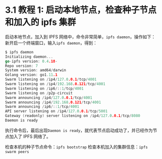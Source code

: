 # 3.1 教程 1: 启动本地节点，检查种子节点和加入的 ipfs 集群

启动本地节点，加入到 IPFS 网络中，命令非常简单，`ipfs daemon`，操作如下： 新开启一个终端窗口，输入`ipfs daemon`，得到：

```go
$ ipfs daemon
Initializing daemon...
go-ipfs version: 0.4.18-
Repo version: 7
System version: amd64/darwin
Golang version: go1.11.1
Swarm listening on /ip4/127.0.0.1/tcp/4001
Swarm listening on /ip4/192.168.0.121/tcp/4001
Swarm listening on /ip6/::1/tcp/4001
Swarm listening on /p2p-circuit
Swarm announcing /ip4/127.0.0.1/tcp/4001
Swarm announcing /ip4/192.168.0.121/tcp/4001
Swarm announcing /ip6/::1/tcp/4001
API server listening on /ip4/127.0.0.1/tcp/5001
Gateway (readonly) server listening on /ip4/127.0.0.1/tcp/8080
Daemon is ready 
```

执行命令后，最后出现`Daemon is ready`，就代表节点启动成功了，并已经作为节点加入了 IPFS 网络了。

检查本机的种子节点命令：`ipfs bootstrap` 检查本机加入的集群信息：`ipfs swarm peers`